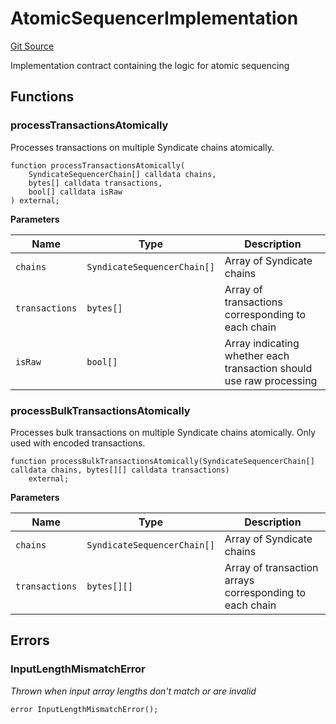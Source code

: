 # AtomicSequencerImplementation
[Git Source](https://github.com/SyndicateProtocol/metabased-rollup/blob/df30b030435a593e97b9e072bc9adc687b8fa1c4/src/atomic-sequencer/AtomicSequencerImplementation.sol)

Implementation contract containing the logic for atomic sequencing


## Functions
### processTransactionsAtomically

Processes transactions on multiple Syndicate chains atomically.


```solidity
function processTransactionsAtomically(
    SyndicateSequencerChain[] calldata chains,
    bytes[] calldata transactions,
    bool[] calldata isRaw
) external;
```
**Parameters**

|Name|Type|Description|
|----|----|-----------|
|`chains`|`SyndicateSequencerChain[]`|Array of Syndicate chains|
|`transactions`|`bytes[]`|Array of transactions corresponding to each chain|
|`isRaw`|`bool[]`|Array indicating whether each transaction should use raw processing|


### processBulkTransactionsAtomically

Processes bulk transactions on multiple Syndicate chains atomically. Only used with encoded transactions.


```solidity
function processBulkTransactionsAtomically(SyndicateSequencerChain[] calldata chains, bytes[][] calldata transactions)
    external;
```
**Parameters**

|Name|Type|Description|
|----|----|-----------|
|`chains`|`SyndicateSequencerChain[]`|Array of Syndicate chains|
|`transactions`|`bytes[][]`|Array of transaction arrays corresponding to each chain|


## Errors
### InputLengthMismatchError
*Thrown when input array lengths don't match or are invalid*


```solidity
error InputLengthMismatchError();
```

